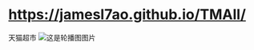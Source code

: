 # https://jamesl7ao.github.io/TMAll/
天猫超市
![这是轮播图图片](https://jamesl7ao.github.io/TMAll/img/slideshow3.jpg)
